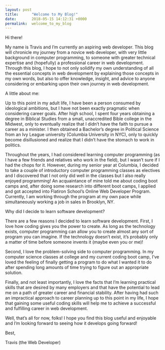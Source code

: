 ```yaml
---
layout: post
title:      "Welcome to My Blog!"
date:       2018-05-15 14:12:31 +0000
permalink:  welcome_to_my_blog
---
```



Hi there!

My name is Travis and I’m currently an aspiring web developer.  This blog will chronicle my journey from a novice web developer, with very little background in computer programming, to someone with greater technical expertise and (hopefully) a professional career in web development.  Through this blog, I hope to not only solidify my own understanding of all the essential concepts in web development by explaining those concepts in my own words, but also to offer knowledge, insight, and advice to anyone considering or embarking upon their own journey in web development.

A little about me:

Up to this point in my adult life, I have been a person consumed by ideological ambitions, but I have not been exactly pragmatic when considering career goals.  After high school, I spent four years obtaining a degree in Biblical Studies from a small, unaccredited Bible college in the Midwest, only to eventually realize that I didn’t have the faith to pursue a career as a minister.  I then obtained a Bachelor’s degree in Political Science from an Ivy League university (Columbia University in NYC), only to quickly become disillusioned and realize that I didn’t have the stomach to work in politics.  

Throughout the years, I had considered learning computer programming (as I have a few friends and relatives who work in the field), but I wasn’t sure if I had the chops for it.  However, during my senior year at Columbia, I decided to take a couple of introductory computer programming classes as electives and I discovered that I not only did well in the classes but I also really enjoyed programming!  An acquaintance of mine told me about coding boot camps and, after doing some research into different boot camps, I applied and got accepted into Flatiron School’s Online Web Developer Program.  Currently, I am working through the program at my own pace while simultaneously working a job in sales in Brooklyn, NY.

Why did I decide to learn software development?

There are a few reasons I decided to learn software development.  First, I love how coding gives you the power to create.  As long as the technology exists, computer programming can allow you to create almost any sort of program you can imagine.  If the technology doesn’t exist, it’s probably only a matter of time before someone invents it (maybe even you or me)!

Second, I love the problem-solving side to computer programming.  In my computer science classes at college and my current coding boot camp, I’ve loved the feeling of finally getting a program to do what I wanted it to do after spending long amounts of time trying to figure out an appropriate solution.

Finally, and not least importantly, I love the facts that I’m learning practical skills that are desired by many employers and that have the potential to lead me on a path of greater career and financial stability.  After having had such an impractical approach to career planning up to this point in my life, I hope that gaining some useful coding skills will help me to achieve a successful and fulfilling career in web development.

Well, that’s all for now, folks!  I hope you find this blog useful and enjoyable and I’m looking forward to seeing how it develops going forward!

Best,

Travis (the Web Developer)

